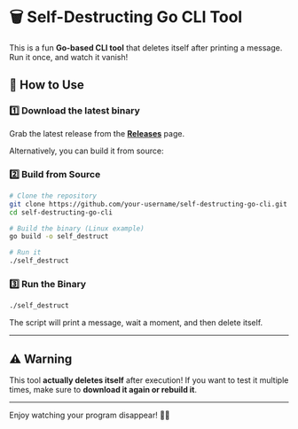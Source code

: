 # 🗑️ Self-Destructing Go CLI Tool

This is a fun **Go-based CLI tool** that deletes itself after printing a message. Run it once, and watch it vanish!

## 🚀 How to Use

### **1️⃣ Download the latest binary**
Grab the latest release from the **[Releases](https://github.com/your-username/self-destructing-go-cli/releases)** page.

Alternatively, you can build it from source:

### **2️⃣ Build from Source**
```sh
# Clone the repository
git clone https://github.com/your-username/self-destructing-go-cli.git
cd self-destructing-go-cli

# Build the binary (Linux example)
go build -o self_destruct

# Run it
./self_destruct
```

### **3️⃣ Run the Binary**
```sh
./self_destruct
```

The script will print a message, wait a moment, and then delete itself.

---

## ⚠️ Warning

This tool **actually deletes itself** after execution! If you want to test it multiple times, make sure to **download it again or rebuild it**.

---

Enjoy watching your program disappear! 🚀😆

